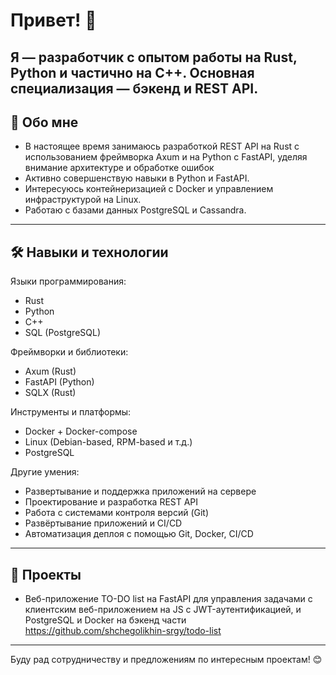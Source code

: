 # Привет! 👋

Я — разработчик с опытом работы на Rust, Python и частично на C++. Основная специализация — бэкенд и REST API. 
---

## 🚀 Обо мне

- В настоящее время занимаюсь разработкой REST API на Rust с использованием фреймворка Axum и на Python с FastAPI, уделяя внимание архитектуре и обработке ошибок
- Активно совершенствую навыки в Python и FastAPI.
- Интересуюсь контейнеризацией с Docker и управлением инфраструктурой на Linux.
- Работаю с базами данных PostgreSQL и Cassandra.

---

## 🛠 Навыки и технологии

Языки программирования:

- Rust  
- Python  
- C++
- SQL (PostgreSQL)

Фреймворки и библиотеки:

- Axum (Rust)  
- FastAPI (Python)
- SQLX (Rust)

Инструменты и платформы:
- Docker + Docker-compose
- Linux (Debian-based, RPM-based и т.д.)
- PostgreSQL  

Другие умения:
- Развертывание и поддержка приложений на сервере
- Проектирование и разработка REST API  
- Работа с системами контроля версий (Git)  
- Развёртывание приложений и CI/CD
- Автоматизация деплоя с помощью Git, Docker, CI/CD
---

## 📂 Проекты

- Веб-приложение TO-DO list на FastAPI для управления задачами с клиентским веб-приложением на JS с JWT-аутентификацией, и PostgreSQL и Docker на бэкенд части
https://github.com/shchegolikhin-srgy/todo-list

---

Буду рад сотрудничеству и предложениям по интересным проектам! 😊
